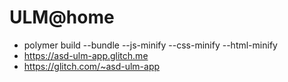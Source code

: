 # ULM@home

* polymer build --bundle --js-minify --css-minify --html-minify
* https://asd-ulm-app.glitch.me
* https://glitch.com/~asd-ulm-app
